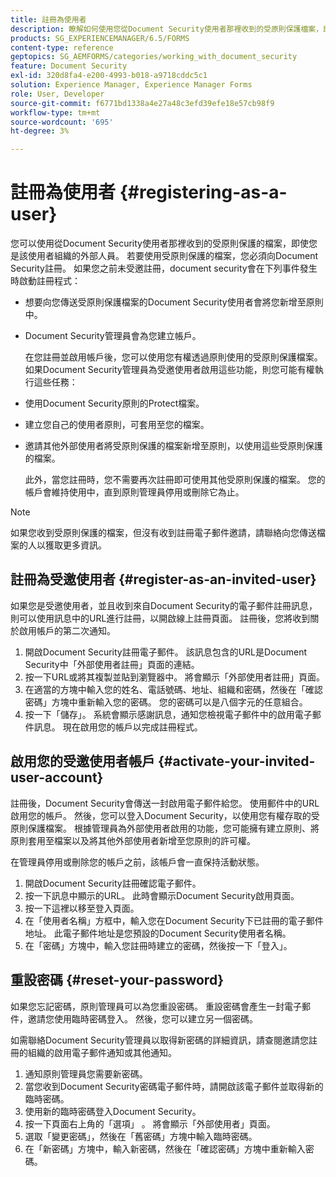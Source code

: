 ```yaml
---
title: 註冊為使用者
description: 瞭解如何使用您從Document Security使用者那裡收到的受原則保護檔案，即使您是該使用者組織的外部人員。
products: SG_EXPERIENCEMANAGER/6.5/FORMS
content-type: reference
geptopics: SG_AEMFORMS/categories/working_with_document_security
feature: Document Security
exl-id: 320d8fa4-e200-4993-b018-a9718cddc5c1
solution: Experience Manager, Experience Manager Forms
role: User, Developer
source-git-commit: f6771bd1338a4e27a48c3efd39efe18e57cb98f9
workflow-type: tm+mt
source-wordcount: '695'
ht-degree: 3%

---
```


# 註冊為使用者 {#registering-as-a-user}

您可以使用從Document Security使用者那裡收到的受原則保護的檔案，即使您是該使用者組織的外部人員。 若要使用受原則保護的檔案，您必須向Document Security註冊。 如果您之前未受邀註冊，document security會在下列事件發生時啟動註冊程式：

* 想要向您傳送受原則保護檔案的Document Security使用者會將您新增至原則中。
* Document Security管理員會為您建立帳戶。

  在您註冊並啟用帳戶後，您可以使用您有權透過原則使用的受原則保護檔案。 如果Document Security管理員為受邀使用者啟用這些功能，則您可能有權執行這些任務：

* 使用Document Security原則的Protect檔案。
* 建立您自己的使用者原則，可套用至您的檔案。
* 邀請其他外部使用者將受原則保護的檔案新增至原則，以使用這些受原則保護的檔案。

  此外，當您註冊時，您不需要再次註冊即可使用其他受原則保護的檔案。 您的帳戶會維持使用中，直到原則管理員停用或刪除它為止。

>[!NOTE]
>
>如果您收到受原則保護的檔案，但沒有收到註冊電子郵件邀請，請聯絡向您傳送檔案的人以獲取更多資訊。

## 註冊為受邀使用者 {#register-as-an-invited-user}

如果您是受邀使用者，並且收到來自Document Security的電子郵件註冊訊息，則可以使用訊息中的URL進行註冊，以開啟線上註冊頁面。 註冊後，您將收到關於啟用帳戶的第二次通知。

1. 開啟Document Security註冊電子郵件。 該訊息包含的URL是Document Security中「外部使用者註冊」頁面的連結。
1. 按一下URL或將其複製並貼到瀏覽器中。 將會顯示「外部使用者註冊」頁面。
1. 在適當的方塊中輸入您的姓名、電話號碼、地址、組織和密碼，然後在「確認密碼」方塊中重新輸入您的密碼。 您的密碼可以是八個字元的任意組合。
1. 按一下「儲存」。 系統會顯示感謝訊息，通知您檢視電子郵件中的啟用電子郵件訊息。 現在啟用您的帳戶以完成註冊程式。

## 啟用您的受邀使用者帳戶 {#activate-your-invited-user-account}

註冊後，Document Security會傳送一封啟用電子郵件給您。 使用郵件中的URL啟用您的帳戶。 然後，您可以登入Document Security，以使用您有權存取的受原則保護檔案。 根據管理員為外部使用者啟用的功能，您可能擁有建立原則、將原則套用至檔案以及將其他外部使用者新增至您原則的許可權。

在管理員停用或刪除您的帳戶之前，該帳戶會一直保持活動狀態。

1. 開啟Document Security註冊確認電子郵件。
1. 按一下訊息中顯示的URL。 此時會顯示Document Security啟用頁面。
1. 按一下這裡以移至登入頁面。
1. 在「使用者名稱」方框中，輸入您在Document Security下已註冊的電子郵件地址。 此電子郵件地址是您預設的Document Security使用者名稱。
1. 在「密碼」方塊中，輸入您註冊時建立的密碼，然後按一下「登入」。

## 重設密碼 {#reset-your-password}

如果您忘記密碼，原則管理員可以為您重設密碼。 重設密碼會產生一封電子郵件，邀請您使用臨時密碼登入。 然後，您可以建立另一個密碼。

如需聯絡Document Security管理員以取得新密碼的詳細資訊，請查閱邀請您註冊的組織的啟用電子郵件通知或其他通知。

1. 通知原則管理員您需要新密碼。
1. 當您收到Document Security密碼電子郵件時，請開啟該電子郵件並取得新的臨時密碼。
1. 使用新的臨時密碼登入Document Security。
1. 按一下頁面右上角的「選項」 。 將會顯示「外部使用者」頁面。
1. 選取「變更密碼」，然後在「舊密碼」方塊中輸入臨時密碼。
1. 在「新密碼」方塊中，輸入新密碼，然後在「確認密碼」方塊中重新輸入密碼。
